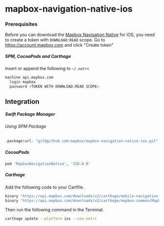# mapbox-navigation-native-ios

### Prerequisites

Before you can download the [Mapbox Navigation Native](https://github.com/mapbox/mapbox-navigation-native) for iOS, you need to create a token with `DOWNLOAD:READ` scope.
Go to https://account.mapbox.com and click "Create token"

##### SPM, CocoaPods and Carthage
Insert or append the following to `~/.netrc`

```bash
machine api.mapbox.com
  login mapbox
  password <TOKEN WITH DOWNLOAD:READ SCOPE>
```

## Integration

##### Swift Package Manager

###### Using SPM Package

```swift
.package(url: "git@github.com:mapbox/mapbox-navigation-native-ios.git", from: "320.0.0"),
```

##### CocoaPods

```ruby
pod 'MapboxNavigationNative', '320.0.0'
```

##### Carthage

Add the following code to your Cartfile.

```bash
binary "https://api.mapbox.com/downloads/v2/carthage/mobile-navigation-native/MapboxNavigationNative.json" == 320.0.0
binary "https://api.mapbox.com/downloads/v2/carthage/mapbox-common/MapboxCommon-ios.json" == 24.7.0
```

Then run the following command in the Terminal.
```bash
carthage update --platform ios --use-netrc
```
